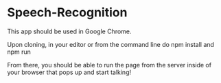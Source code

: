 # Speech-Recognition

This app should be used in Google Chrome.  

Upon cloning, in your editor or from the command line do npm install and npm run  

From there, you should be able to run the page from the server inside of your browser that pops up and start talking!
